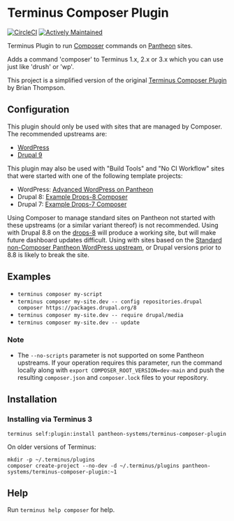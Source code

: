 # Terminus Composer Plugin

[![CircleCI](https://circleci.com/gh/pantheon-systems/terminus-composer-plugin.svg?style=shield)](https://circleci.com/gh/pantheon-systems/terminus-composer-plugin)
[![Actively Maintained](https://img.shields.io/badge/Pantheon-Actively_Maintained-yellow?logo=pantheon&color=FFDC28)](https://pantheon.io/docs/oss-support-levels#actively-maintained-support)


Terminus Plugin to run [Composer](https://getcomposer.org/) commands on [Pantheon](https://www.pantheon.io) sites.

Adds a command 'composer' to Terminus 1.x, 2.x or 3.x which you can use just like 'drush' or 'wp'.

This project is a simplified version of the original [Terminus Composer Plugin](https://github.com/rvtraveller/terminus-composer) by Brian Thompson.

## Configuration

This plugin should only be used with sites that are managed by Composer. The recommended upstreams are:

- [WordPress](https://github.com/pantheon-upstreams/wordpress-project)
- [Drupal 9](https://github.com/pantheon-upstreams/drupal-project)

This plugin may also be used with "Build Tools" and "No CI Workflow" sites that were started with one of the following template projects:

- WordPress: [Advanced WordPress on Pantheon](https://github.com/ataylorme/Advanced-WordPress-on-Pantheon)
- Drupal 8: [Example Drops-8 Composer](https://github.com/pantheon-systems/example-drops-8-composer)
- Drupal 7: [Example Drops-7 Composer](https://github.com/pantheon-systems/example-drops-7-composer)

Using Composer to manage standard sites on Pantheon not started with these upstreams (or a similar variant thereof) is not recommended. Using with Drupal 8.8 on the [drops-8](https://github.com/pantheon-systems/drops-8) will produce a working site, but will make future dashboard updates difficult. Using with sites based on the [Standard non-Composer Pantheon WordPress upstream](https://github.com/pantheon-systems/wordpress), or Drupal versions prior to 8.8 is likely to break the site.

## Examples

* `terminus composer my-script`
* `terminus composer my-site.dev -- config repositories.drupal composer https://packages.drupal.org/8`
* `terminus composer my-site.dev -- require drupal/media`
* `terminus composer my-site.dev -- update`

### Note
* The `--no-scripts` parameter is not supported on some Pantheon upstreams. If your operation requires this parameter, run the command locally along with `export COMPOSER_ROOT_VERSION=dev-main` and push the resulting `composer.json` and `composer.lock` files to your repository.

## Installation

### Installing via Terminus 3
`terminus self:plugin:install pantheon-systems/terminus-composer-plugin`

On older versions of Terminus:
```
mkdir -p ~/.terminus/plugins
composer create-project --no-dev -d ~/.terminus/plugins pantheon-systems/terminus-composer-plugin:~1
```

## Help
Run `terminus help composer` for help.
